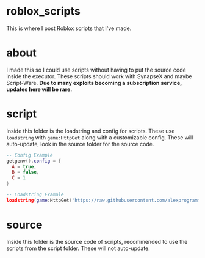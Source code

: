 # roblox_scripts
This is where I post Roblox scripts that I've made.<br>
# about
I made this so I could use scripts without having to put the source code inside the executor. These scripts should work with SynapseX and maybe Script-Ware. **Due to many exploits becoming a subscription service, updates here will be rare.**
# script
Inside this folder is the loadstring and config for scripts. These use `loadstring` with `game:HttpGet` along with a customizable config. These will auto-update, look in the source folder for the source code.
```lua
-- Config Example
getgenv().config = {
  A = true,
  B = false,
  C = 1
}

-- Loadstring Example
loadstring(game:HttpGet("https://raw.githubusercontent.com/alexprogrammed/roblox_scripts/main/source/example.lua"))()
```
# source
Inside this folder is the source code of scripts, recommended to use the scripts from the script folder. These will not auto-update.
